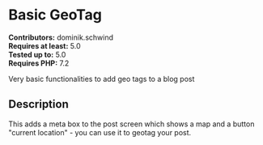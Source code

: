 # Basic GeoTag 
**Contributors:** dominik.schwind  
**Requires at least:** 5.0  
**Tested up to:** 5.0  
**Requires PHP:** 7.2  

Very basic functionalities to add geo tags to a blog post


## Description 
This adds a meta box to the post screen which shows a map and a button \"current location\" - you can use it to geotag your post.